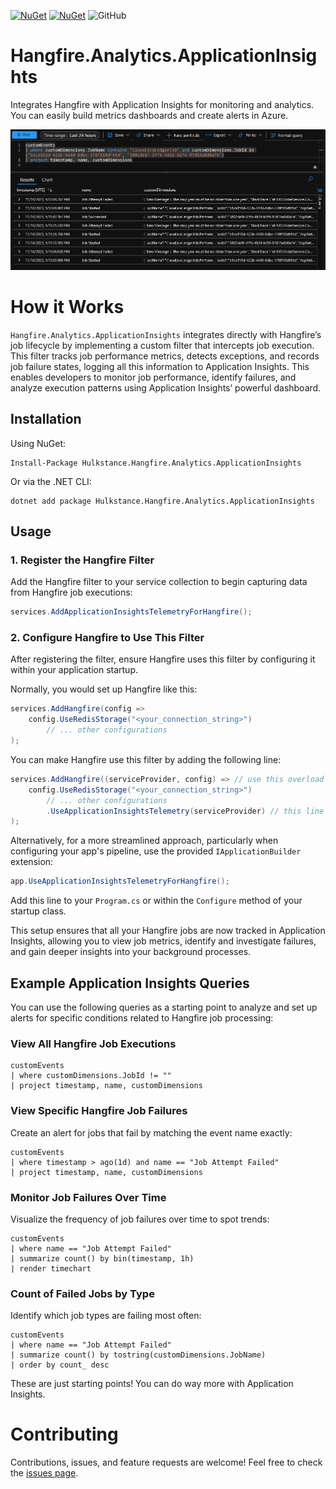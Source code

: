 [![NuGet](https://img.shields.io/nuget/v/Hulkstance.Hangfire.Analytics.ApplicationInsights.svg)](https://www.nuget.org/packages/Hulkstance.Hangfire.Analytics.ApplicationInsights)
[![NuGet](https://img.shields.io/nuget/dt/Hulkstance.Hangfire.Analytics.ApplicationInsights.svg)](https://www.nuget.org/packages/Hulkstance.Hangfire.Analytics.ApplicationInsights)
![GitHub](https://img.shields.io/github/license/Hulkstance/Hangfire.Analytics.ApplicationInsights)

# Hangfire.Analytics.ApplicationInsights

Integrates Hangfire with Application Insights for monitoring and analytics. You can easily build metrics dashboards and create alerts in Azure.

![Example](./example.png)

# How it Works

`Hangfire.Analytics.ApplicationInsights` integrates directly with Hangfire’s job lifecycle by implementing a custom filter that intercepts job execution. This filter tracks job performance metrics, detects exceptions, and records job failure states, logging all this information to Application Insights. This enables developers to monitor job performance, identify failures, and analyze execution patterns using Application Insights’ powerful dashboard.

## Installation

Using NuGet:

```shell
Install-Package Hulkstance.Hangfire.Analytics.ApplicationInsights
```

Or via the .NET CLI:

```shell
dotnet add package Hulkstance.Hangfire.Analytics.ApplicationInsights
```

## Usage

### 1. Register the Hangfire Filter

Add the Hangfire filter to your service collection to begin capturing data from Hangfire job executions:

```csharp
services.AddApplicationInsightsTelemetryForHangfire();
```

### 2. Configure Hangfire to Use This Filter

After registering the filter, ensure Hangfire uses this filter by configuring it within your application startup.

Normally, you would set up Hangfire like this:

```csharp
services.AddHangfire(config =>
    config.UseRedisStorage("<your_connection_string>")
        // ... other configurations
);
```

You can make Hangfire use this filter by adding the following line:

```csharp
services.AddHangfire((serviceProvider, config) => // use this overload to access IServiceProvider
    config.UseRedisStorage("<your_connection_string>")
        // ... other configurations
        .UseApplicationInsightsTelemetry(serviceProvider) // this line
);
```

Alternatively, for a more streamlined approach, particularly when configuring your app's pipeline, use the provided `IApplicationBuilder` extension:

```csharp
app.UseApplicationInsightsTelemetryForHangfire();
```

Add this line to your `Program.cs` or within the `Configure` method of your startup class.

This setup ensures that all your Hangfire jobs are now tracked in Application Insights, allowing you to view job metrics, identify and investigate failures, and gain deeper insights into your background processes.

## Example Application Insights Queries

You can use the following queries as a starting point to analyze and set up alerts for specific conditions related to Hangfire job processing:

### View All Hangfire Job Executions

```kql
customEvents
| where customDimensions.JobId != ""
| project timestamp, name, customDimensions
```

### View Specific Hangfire Job Failures

Create an alert for jobs that fail by matching the event name exactly:

```kql
customEvents
| where timestamp > ago(1d) and name == "Job Attempt Failed"
| project timestamp, name, customDimensions
```

### Monitor Job Failures Over Time

Visualize the frequency of job failures over time to spot trends:

```kql
customEvents
| where name == "Job Attempt Failed"
| summarize count() by bin(timestamp, 1h)
| render timechart
```

### Count of Failed Jobs by Type

Identify which job types are failing most often:

```kql
customEvents
| where name == "Job Attempt Failed"
| summarize count() by tostring(customDimensions.JobName)
| order by count_ desc
```

These are just starting points! You can do way more with Application Insights.

# Contributing

Contributions, issues, and feature requests are welcome! Feel free to check the [issues page](https://github.com/Hulkstance/Hangfire.Analytics.ApplicationInsights/issues).
